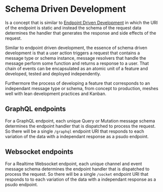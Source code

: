 # Schema Driven Development

Is a concept that is similar to [Endpoint Driven Development](https://alwaysdeployed.com/endpoint-driven-development) in which the URI of the endpoint is static and instead the schema of the request data determines the handler that generates the response and side effects of the request.

Similar to endpoint driven development, the essence of schema driven development is that a user action triggers a request that contains a message type or schema instance, message resolvers that handle the message perform some function and returns a response to a user. That chain of events can be encapsulated as an atomic unit of a feature and developed, tested and deployed independently. 

Furthermore the process of developing a feature that corresponds to an independant message type or schema, from concept to production, meshes well with lean development practices and Kanban.

## GraphQL endpoints

For a GraphQL endpoint, each unique Query or Mutation message schema determines the endpoint handler that is dispatched to process the request.
So there will be a single `/graphql` endpoint URI that responds to each variation of the data with a independant response as a psudo endpoint.

## Websocket endpoints

For a Realtime Websocket endpoint, each unique channel and event message schema determines the endpoint handler that is dispatched to process the request.
So there will be a single `/socket` endpoint URI that responds to to each variation of the data with a independant response as a psudo endpoint.